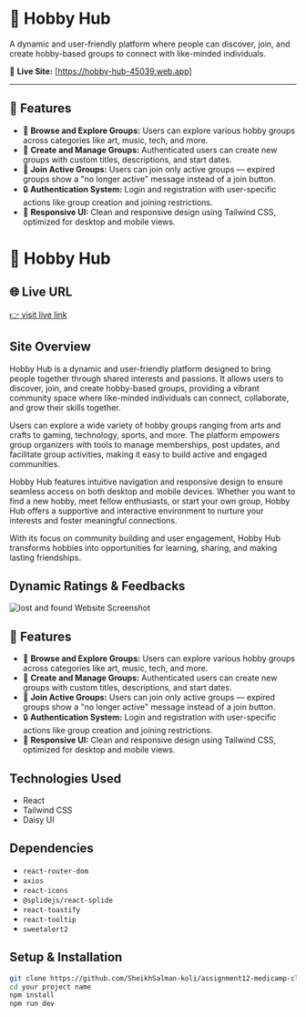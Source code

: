 
# 🎯 Hobby Hub
A dynamic and user-friendly platform where people can discover, join, and create hobby-based groups to connect with like-minded individuals.

🔗 **Live Site:** [https://hobby-hub-45039.web.app]

---

## 🌟 Features

- 🧭 **Browse and Explore Groups:** Users can explore various hobby groups across categories like art, music, tech, and more.
- 📝 **Create and Manage Groups:** Authenticated users can create new groups with custom titles, descriptions, and start dates.
- 📆 **Join Active Groups:** Users can join only active groups — expired groups show a "no longer active" message instead of a join button.
- 🔒 **Authentication System:** Login and registration with user-specific actions like group creation and joining restrictions.
- 🎨 **Responsive UI:** Clean and responsive design using Tailwind CSS, optimized for desktop and mobile views.


# 🎯 Hobby Hub

## 🌐 Live URL
[👉 visit live link](https://hobby-hub-45039.web.app)

## Site Overview  
Hobby Hub is a dynamic and user-friendly platform designed to bring people together through shared interests and passions. It allows users to discover, join, and create hobby-based groups, providing a vibrant community space where like-minded individuals can connect, collaborate, and grow their skills together.

Users can explore a wide variety of hobby groups ranging from arts and crafts to gaming, technology, sports, and more. The platform empowers group organizers with tools to manage memberships, post updates, and facilitate group activities, making it easy to build active and engaged communities.

Hobby Hub features intuitive navigation and responsive design to ensure seamless access on both desktop and mobile devices. Whether you want to find a new hobby, meet fellow enthusiasts, or start your own group, Hobby Hub offers a supportive and interactive environment to nurture your interests and foster meaningful connections.

With its focus on community building and user engagement, Hobby Hub transforms hobbies into opportunities for learning, sharing, and making lasting friendships.

## Dynamic Ratings & Feedbacks
![lost and found Website Screenshot](https://i.ibb.co.com/NgwwHDB6/Screenshot-2025-08-09-122157.png)


## 🌟 Features

- 🧭 **Browse and Explore Groups:** Users can explore various hobby groups across categories like art, music, tech, and more.
- 📝 **Create and Manage Groups:** Authenticated users can create new groups with custom titles, descriptions, and start dates.
- 📆 **Join Active Groups:** Users can join only active groups — expired groups show a "no longer active" message instead of a join button.
- 🔒 **Authentication System:** Login and registration with user-specific actions like group creation and joining restrictions.
- 🎨 **Responsive UI:** Clean and responsive design using Tailwind CSS, optimized for desktop and mobile views.


## Technologies Used  
- React  
- Tailwind CSS
- Daisy UI 


## Dependencies  
- `react-router-dom`
- `axios` 
- `react-icons`
- `@splidejs/react-splide` 
- `react-toastify`
- `react-tooltip`
- `sweetalert2` 

## Setup & Installation  
```bash
git clone https://github.com/SheikhSalman-koli/assignment12-medicamp-client-side.git
cd your project name
npm install
npm run dev

